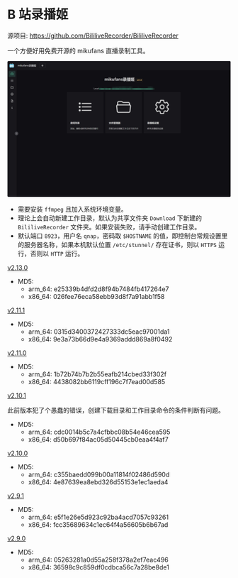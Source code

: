 # B 站录播姬

源项目: <https://github.com/BililiveRecorder/BililiveRecorder>

一个方便好用免费开源的 mikufans 直播录制工具。

![BililiveRecorder](./BililiveRecorder.png)

- 需要安装 `ffmpeg` 且加入系统环境变量。
- 理论上会自动新建工作目录，默认为共享文件夹 `Download` 下新建的 `BililiveRecorder` 文件夹。如果安装失败，请手动创建工作目录。
- 默认端口 `8923`，用户名 `qnap`，密码取 `$HOSTNAME` 的值，即控制台常规设置里的服务器名称，如果本机默认位置 `/etc/stunnel/` 存在证书，则以 `HTTPS` 运行，否则以 `HTTP` 运行。

[v2.13.0](https://github.com/Jay-Young/qpkg/releases/tag/v2.13.0_BililiveRecorder)

- MD5:
  - arm_64: e25339b4dfd2d8f94b7484fb417264e7
  - x86_64: 026fee76eca58ebb93d8f7a91abb1f58

[v2.11.1](https://github.com/Jay-Young/qpkg/releases/tag/v2.11.1_BililiveRecorder)

- MD5:
  - arm_64: 0315d3400372427333dc5eac97001da1
  - x86_64: 9e3a73b66d9e4a9369addd869a8f0492

[v2.11.0](https://github.com/Jay-Young/qpkg/releases/tag/v2.11.0_BililiveRecorder)

- MD5:
  - arm_64: 1b72b74b7b2b55eafb214cbed33f302f
  - x86_64: 4438082bb6119cff196c7f7ead00d585

[v2.10.1](https://github.com/Jay-Young/qpkg/releases/tag/v2.10.1_BililiveRecorder)

此前版本犯了个愚蠢的错误，创建下载目录和工作目录命令的条件判断有问题。

- MD5:
  - arm_64: cdc0014b5c7a4cfbbc08b54e46cea595
  - x86_64: d50b697f84ac05d50445cb0eaa4f4af7

[v2.10.0](https://github.com/Jay-Young/qpkg/releases/tag/v2.10.0_BililiveRecorder)

- MD5:
  - arm_64: c355baedd099b00a11814f02486d590d
  - x86_64: 4e87639ea8ebd326d55153e1ec1aeda4

[v2.9.1](https://github.com/Jay-Young/qpkg/releases/tag/v2.9.1_BililiveRecorder)

- MD5:
  - arm_64: e5f1e26e5d923c92ba4acd7057c93261
  - x86_64: fcc35689634c1ec64f4a56605b6b67ad

[v2.9.0](https://github.com/Jay-Young/qpkg/releases/tag/v2.9.0_BililiveRecorder)

- MD5:
  - arm_64: 05263281a0d55a258f378a2ef7eac496
  - x86_64: 36598c9c859df0cdbca56c7a28be8de1
